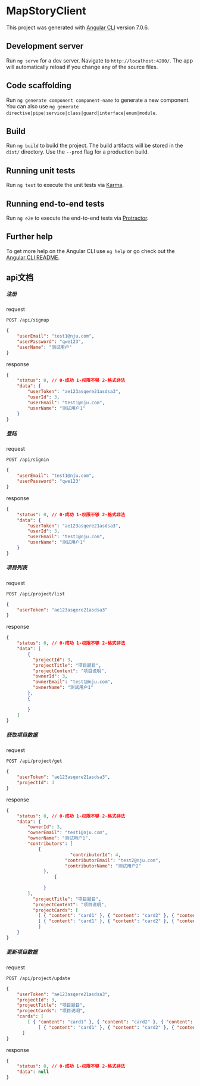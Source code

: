 # MapStoryClient

This project was generated with [Angular CLI](https://github.com/angular/angular-cli) version 7.0.6.

## Development server

Run `ng serve` for a dev server. Navigate to `http://localhost:4200/`. The app will automatically reload if you change any of the source files.

## Code scaffolding

Run `ng generate component component-name` to generate a new component. You can also use `ng generate directive|pipe|service|class|guard|interface|enum|module`.

## Build

Run `ng build` to build the project. The build artifacts will be stored in the `dist/` directory. Use the `--prod` flag for a production build.

## Running unit tests

Run `ng test` to execute the unit tests via [Karma](https://karma-runner.github.io).

## Running end-to-end tests

Run `ng e2e` to execute the end-to-end tests via [Protractor](http://www.protractortest.org/).

## Further help

To get more help on the Angular CLI use `ng help` or go check out the [Angular CLI README](https://github.com/angular/angular-cli/blob/master/README.md).

## api文档
##### 注册

request

```shell
POST /api/signup
```

```json
{
    "userEmail": "test1@nju.com",
    "userPassword": "qwe123",
    "userName": "测试用户"
}
```

response

```json
{
    "status": 0, // 0-成功 1-权限不够 2-格式非法
    "data": {
    	"userToken": "ae123asqere21asdsa3",
    	"userId": 3,
    	"userEmail": "test1@nju.com",
    	"userName": "测试用户1"
	}
}
```



##### 登陆

request

```shell
POST /api/signin
```

```json
{
    "userEmail": "test1@nju.com",
    "userPassword": "qwe123"
}
```

response

```json
{
    "status": 0, // 0-成功 1-权限不够 2-格式非法
    "data": {
    	"userToken": "ae123asqere21asdsa3",
    	"userId": 3,
    	"userEmail": "test1@nju.com",
    	"userName": "测试用户1"
	}
}
```



##### 项目列表

request

```shell
POST /api/project/list
```

```json
{
    "userToken": "ae123asqere21asdsa3"
}
```

response

```json
{
    "status": 0, // 0-成功 1-权限不够 2-格式非法
    "data": [
        {
          "projectId": 3,
          "projectTitle": "项目题目",
          "projectContent": "项目说明",
          "ownerId": 3,
          "ownerEmail": "test1@nju.com",
          "ownerName": "测试用户1"
        },
        {
          
        }
    ]
}
```



##### 获取项目数据

request

```shell
POST /api/project/get
```

```json
{
    "userToken": "ae123asqere21asdsa3",
    "projectId": 3
}
```

response

```json
{
    "status": 0, // 0-成功 1-权限不够 2-格式非法
    "data": {
        "ownerId": 3,
        "ownerEmail": "test1@nju.com",
        "ownerName": "测试用户1",
        "contributors": [
            {
				        "contributorId": 4,
    			      "contributorEmail": "test2@nju.com",
    			      "contributorName": "测试用户2"
        	  },
			      {
          
        	  }
        ],
    	  "projectTitle": "项目题目",
    	  "projectContent": "项目说明",
    	  "projectCards": [ 
            [ { "content": "card1" }, { "content": "card2" }, { "content": "card3" }, { "content": "card4" } ], 
            [ { "content": "card1" }, { "content": "card2" }, { "content": "card3" }, { "content": "card4" } ] 
		    ]
	}
}
```



##### 更新项目数据

request

```shell
POST /api/project/update
```

```json
{
    "userToken": "ae123asqere21asdsa3",
    "projectId": 3,
    "projectTitle": "项目题目",
    "projectCards": "项目说明",
    "cards": [ 
        [ { "content": "card1" }, { "content": "card2" }, { "content": "card3" }, { "content": "card4" } ], 
		    [ { "content": "card1" }, { "content": "card2" }, { "content": "card3" }, { "content": "card4" } ] 
	  ]
}
```

response

```json
{
    "status": 0, // 0-成功 1-权限不够 2-格式非法
    "data": null
}
```

